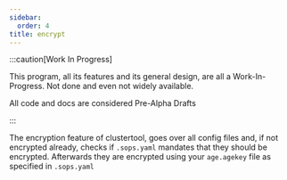 ```yaml
---
sidebar:
  order: 4
title: encrypt
---
```


:::caution[Work In Progress]

This program, all its features and its general design, are all a Work-In-Progress.
Not done and even not widely available.

All code and docs are considered Pre-Alpha Drafts

:::

The encryption feature of clustertool, goes over all config files and, if not encrypted already, checks if `.sops.yaml` mandates that they should be encrypted.
Afterwards they are encrypted using your `age.agekey` file as specified in `.sops.yaml`